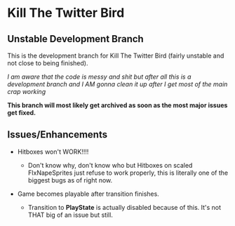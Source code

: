 # Kill The Twitter Bird
## Unstable Development Branch

This is the development branch for Kill The Twitter Bird (fairly unstable and not close to being finished).

_I am aware that the code is messy and shit but after all this is a development branch and I AM gonna clean it up after I get most of the main crap working_

**This branch will most likely get archived as soon as the most major issues get fixed.**

## Issues/Enhancements

* Hitboxes won't WORK!!!!
  * Don't know why, don't know who but Hitboxes on scaled FlxNapeSprites just refuse to work properly, this is literally one of the biggest bugs as of right now.

* Game becomes playable after transition finishes.
  * Transition to **PlayState** is actually disabled because of this. It's not THAT big of an issue but still.
